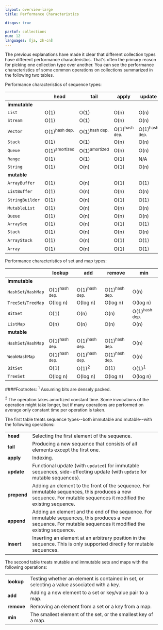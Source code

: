 ```yaml
---
layout: overview-large
title: Performance Characteristics

disqus: true

partof: collections
num: 12
languages: [ja, zh-cn]
---
```


The previous explanations have made it clear that different collection types have different performance characteristics. That's often the primary reason for picking one collection type over another. You can see the performance characteristics of some common operations on collections summarized in the following two tables.

Performance characteristics of sequence types:

|               | head | tail | apply | update| prepend | append | insert |
| --------      | ---- | ---- | ----  | ----  | ----    | ----   | ----   |
| **immutable** |      |      |       |       |         |        |        |
| `List`        | O(1) | O(1) | O(n)  | O(n)  |  O(1)   | O(n)   |  N/A   |
| `Stream`      | O(1) | O(1) | O(n)  | O(n)  |  O(1)   | O(n)   |  N/A   |
| `Vector`      | O(1)<sup>hash dep.</sup>| O(1)<sup>hash dep.</sup>| O(1)<sup>hash dep.</sup> | O(1)<sup>hash dep.</sup> |  O(1)<sup>hash dep.</sup>  | O(1)<sup>hash dep.</sup>  |  N/A   |
| `Stack`       | O(1) | O(1) | O(n)  | O(n)  |  O(1)   | O(1)   |  O(n)  |
| `Queue`       | O(1)<sup>amortized</sup>| O(1)<sup>amortized</sup>| O(n)  | O(n)  |  O(n)   | O(1)   |  N/A   |
| `Range`       | O(1) | O(1) | O(1)  | N/A   |  N/A    | N/A    |  N/A   |
| `String`      | O(1) | O(n) | O(1)  | O(n)  |  O(n)   | O(n)   |  N/A   |
| **mutable**   |      |      |       |       |         |        |        |
| `ArrayBuffer` | O(1) | O(n) | O(1)  | O(1)  |  O(n)   | O(1)<sup>amortized</sup>  |  O(n)  |
| `ListBuffer`  | O(1) | O(n) | O(n)  | O(n)  |  O(1)   | O(1)   |  O(n)  |
|`StringBuilder`| O(1) | O(n) | O(1)  | O(1)  |  O(n)   | O(1)<sup>amortized</sup>  |  O(n)  |
| `MutableList` | O(1) | O(n) | O(n)  | O(n)  |  O(1)   | O(1)   |  O(n)  |
| `Queue`       | O(1) | O(n) | O(n)  | O(n)  |  O(1)   | O(1)   |  O(n)  |
| `ArraySeq`    | O(1) | O(n) | O(1)  | O(1)  |  N/A    | N/A    |  N/A   |
| `Stack`       | O(1) | O(n) | O(n)  | O(n)  |  O(1)   | O(n)   |  O(n)  |
| `ArrayStack`  | O(1) | O(n) | O(1)  | O(1)  |  O(1)<sup>amortized</sup> | O(n)   |  O(n)  |
| `Array`       | O(1) | O(n) | O(1)  | O(1)  |  N/A    | N/A    |  N/A   |

Performance characteristics of set and map types:

|                    | lookup | add | remove | min           |
| --------           | ----   | ---- | ----  | ----          |
| **immutable**      |        |      |       |               |
| `HashSet`/`HashMap`| O(1)<sup>hash dep.</sup>     | O(1)<sup>hash dep.</sup>   | O(1)<sup>hash dep.</sup>    | O(n)          |
| `TreeSet`/`TreeMap`| O(log n)    | O(log n)  | O(log n)   | O(log n)      |
| `BitSet`           | O(1)   | O(n) | O(n)  | O(1)<sup>hash dep.</sup>|
| `ListMap`          | O(n)   | O(n) | O(n)  | O(n)          |
| **mutable**        |        |      |       |               |
| `HashSet`/`HashMap`| O(1)<sup>hash dep.</sup>     | O(1)<sup>hash dep.</sup>   | O(1)<sup>hash dep.</sup>    | O(n)          |
| `WeakHashMap`      | O(1)<sup>hash dep.</sup>     | O(1)<sup>hash dep.</sup>   | O(1)<sup>hash dep.</sup>    | O(n)          |
| `BitSet`           | O(1)   | O(1)<sup>2</sup> | O(1)  | O(1)<sup>1</sup>|
| `TreeSet`          | O(log n)    | O(log n)  | O(log n)   | O(log n)      |

####Footnotes:
<sup>1</sup> Assuming bits are densely packed.

<sup>2</sup> The operation takes amortized constant time. Some invocations of the operation might take longer, but if many operations are performed on average only constant time per operation is taken.

The first table treats sequence types--both immutable and mutable--with the following operations:

|     |                                                     |
| --- | ----                                                |
| **head**   | Selecting the first element of the sequence. |
| **tail**   | Producing a new sequence that consists of all elements except the first one. |
| **apply**  | Indexing. |
| **update** | Functional update (with `updated`) for immutable sequences, side-effecting update (with `update` for mutable sequences). |
| **prepend**| Adding an element to the front of the sequence. For immutable sequences, this produces a new sequence. For mutable sequences it modified the existing sequence. |
| **append** | Adding an element and the end of the sequence. For immutable sequences, this produces a new sequence. For mutable sequences it modified the existing sequence. |
| **insert** | Inserting an element at an arbitrary position in the sequence. This is only supported directly for mutable sequences. |

The second table treats mutable and immutable sets and maps with the following operations:

|     |                                                     |
| --- | ----                                                |
| **lookup** | Testing whether an element is contained in set, or selecting a value associated with a key. |
| **add**    | Adding a new element to a set or key/value pair to a map. |
| **remove** | Removing an element from a set or a key from a map. |
| **min**    | The smallest element of the set, or the smallest key of a map. |
